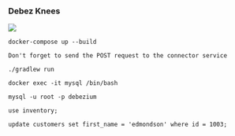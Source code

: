### Debez Knees

![](https://github.com/ottingbob/debezium-example/workflows/Gradle%20Generate%20and%20Build/badge.svg)

`docker-compose up --build`

```Don't forget to send the POST request to the connector service```

`./gradlew run`

`docker exec -it mysql /bin/bash`

`mysql -u root -p debezium`

`use inventory;`

`update customers set first_name = 'edmondson' where id = 1003;`
